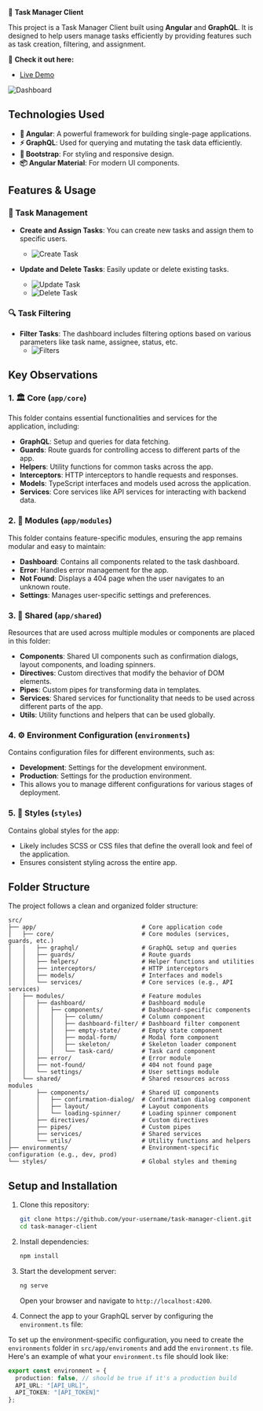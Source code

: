 📝 **Task Manager Client**

This project is a Task Manager Client built using **Angular** and **GraphQL**. It is designed to help users manage tasks efficiently by providing features such as task creation, filtering, and assignment.

🔗 **Check it out here:**

- [Live Demo](https://ng-recipe-book-19d7d.web.app/)

![Dashboard](https://raw.githubusercontent.com/JulioAvalos/task-manager-client/refs/heads/master/public/assets/images/main-app.PNG)

## Technologies Used

- **🔧 Angular**: A powerful framework for building single-page applications.
- **⚡ GraphQL**: Used for querying and mutating the task data efficiently.
- **🎨 Bootstrap**: For styling and responsive design.
- **📦 Angular Material**: For modern UI components.

## Features & Usage

### 📝 Task Management

- **Create and Assign Tasks**: You can create new tasks and assign them to specific users.
  - ![Create Task](https://raw.githubusercontent.com/JulioAvalos/task-manager-client/refs/heads/master/public/assets/images/create-form.PNG)

- **Update and Delete Tasks**: Easily update or delete existing tasks.
  - ![Update Task](https://raw.githubusercontent.com/JulioAvalos/task-manager-client/refs/heads/master/public/assets/images/update-form.PNG)
  - ![Delete Task](https://raw.githubusercontent.com/JulioAvalos/task-manager-client/refs/heads/master/public/assets/images/delete-confirmation.PNG)

### 🔍 Task Filtering

- **Filter Tasks**: The dashboard includes filtering options based on various parameters like task name, assignee, status, etc.
  - ![Filters](https://raw.githubusercontent.com/JulioAvalos/task-manager-client/refs/heads/master/public/assets/images/dashboard-filter.PNG)

## Key Observations

### 1. 🏛️ Core (`app/core`)

This folder contains essential functionalities and services for the application, including:

- **GraphQL**: Setup and queries for data fetching.
- **Guards**: Route guards for controlling access to different parts of the app.
- **Helpers**: Utility functions for common tasks across the app.
- **Interceptors**: HTTP interceptors to handle requests and responses.
- **Models**: TypeScript interfaces and models used across the application.
- **Services**: Core services like API services for interacting with backend data.

### 2. 🧩 Modules (`app/modules`)

This folder contains feature-specific modules, ensuring the app remains modular and easy to maintain:

- **Dashboard**: Contains all components related to the task dashboard.
- **Error**: Handles error management for the app.
- **Not Found**: Displays a 404 page when the user navigates to an unknown route.
- **Settings**: Manages user-specific settings and preferences.

### 3. 🔄 Shared (`app/shared`)

Resources that are used across multiple modules or components are placed in this folder:

- **Components**: Shared UI components such as confirmation dialogs, layout components, and loading spinners.
- **Directives**: Custom directives that modify the behavior of DOM elements.
- **Pipes**: Custom pipes for transforming data in templates.
- **Services**: Shared services for functionality that needs to be used across different parts of the app.
- **Utils**: Utility functions and helpers that can be used globally.

### 4. ⚙️ Environment Configuration (`environments`)

Contains configuration files for different environments, such as:

- **Development**: Settings for the development environment.
- **Production**: Settings for the production environment.
- This allows you to manage different configurations for various stages of deployment.

### 5. 🎨 Styles (`styles`)

Contains global styles for the app:

- Likely includes SCSS or CSS files that define the overall look and feel of the application.
- Ensures consistent styling across the entire app.

## Folder Structure
The project follows a clean and organized folder structure:
```plaintext
src/
├── app/                              # Core application code
│   ├── core/                         # Core modules (services, guards, etc.)
│   │   ├── graphql/                  # GraphQL setup and queries
│   │   ├── guards/                   # Route guards
│   │   ├── helpers/                  # Helper functions and utilities
│   │   ├── interceptors/             # HTTP interceptors
│   │   ├── models/                   # Interfaces and models
│   │   └── services/                 # Core services (e.g., API services)
│   ├── modules/                      # Feature modules
│   │   ├── dashboard/                # Dashboard module
│   │   │   ├── components/           # Dashboard-specific components
│   │   │   │   ├── column/           # Column component
│   │   │   │   ├── dashboard-filter/ # Dashboard filter component
│   │   │   │   ├── empty-state/      # Empty state component
│   │   │   │   ├── modal-form/       # Modal form component
│   │   │   │   ├── skeleton/         # Skeleton loader component
│   │   │   │   └── task-card/        # Task card component
│   │   ├── error/                    # Error module
│   │   ├── not-found/                # 404 not found page
│   │   └── settings/                 # User settings module
│   └── shared/                       # Shared resources across modules
│       ├── components/               # Shared UI components
│       │   ├── confirmation-dialog/  # Confirmation dialog component
│       │   ├── layout/               # Layout components
│       │   └── loading-spinner/      # Loading spinner component
│       ├── directives/               # Custom directives
│       ├── pipes/                    # Custom pipes
│       ├── services/                 # Shared services
│       └── utils/                    # Utility functions and helpers
├── environments/                     # Environment-specific configuration (e.g., dev, prod)
└── styles/                           # Global styles and theming

```

## Setup and Installation

1. Clone this repository:
   ```bash  
   git clone https://github.com/your-username/task-manager-client.git  
   cd task-manager-client  
   ```  

2. Install dependencies:
   ```bash  
   npm install  
   ```  

3. Start the development server:
   ```bash  
   ng serve  
   ```  
   Open your browser and navigate to `http://localhost:4200`.

4. Connect the app to your GraphQL server by configuring the `environment.ts` file:

To set up the environment-specific configuration, you need to create the `environments` folder in `src/app/enviroments` and add the `environment.ts` file. Here's an example of what your `environment.ts` file should look like:

```typescript
export const environment = {
  production: false, // should be true if it's a production build
  API_URL: "[API_URL]",
  API_TOKEN: "[API_TOKEN]"
};
```
